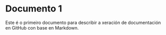 # Documento 1
Este é o primeiro documento para describir a xeración de documentación en GitHub con base en Markdown.

